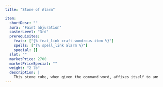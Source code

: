 ```yaml
---
title: "Stone of Alarm"

item:
  shortDesc: ""
  aura: "Faint abjuration"
  casterLevel: "3rd"
  prerequisites:
    feats: ["{% feat_link craft-wondrous-item %}"]
    spells: ["{% spell_link alarm %}"]
    special: []
  slot: ""
  marketPrice: 2700
  marketPriceSpecial: ""
  weight: "2 lb"
  description: |
    This stone cube, when given the command word, affixes itself to any object. If that object is touched thereafter by anyone who does not first speak that same command word, the stone emits a piercing screech for 1 hour that can be heard up to a quarter-mile away (assuming no intervening barriers).
---
```


